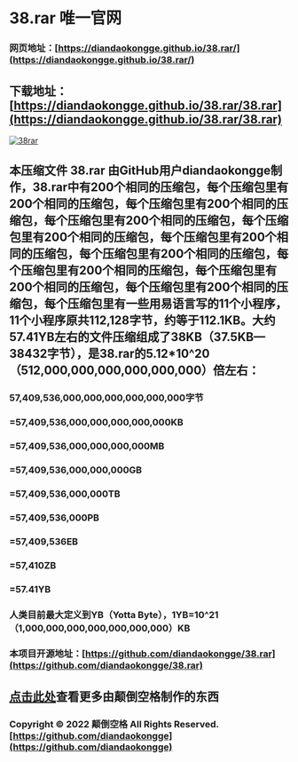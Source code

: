 # 38.rar 唯一官网

### 网页地址：[https://diandaokongge.github.io/38.rar/](https://diandaokongge.github.io/38.rar/)
## 下载地址：[https://diandaokongge.github.io/38.rar/38.rar](https://diandaokongge.github.io/38.rar/38.rar)

[![38rar](https://user-images.githubusercontent.com/94299076/164447509-c8c7eea7-d005-40b6-ab1f-e6307526361e.gif)](https://diandaokongge.github.io/38.rar/)

## 本压缩文件 38.rar 由GitHub用户diandaokongge制作，38.rar中有200个相同的压缩包，每个压缩包里有200个相同的压缩包，每个压缩包里有200个相同的压缩包，每个压缩包里有200个相同的压缩包，每个压缩包里有200个相同的压缩包，每个压缩包里有200个相同的压缩包，每个压缩包里有200个相同的压缩包，每个压缩包里有200个相同的压缩包，每个压缩包里有200个相同的压缩包，每个压缩包里有200个相同的压缩包，每个压缩包里有一些用易语言写的11个小程序，11个小程序原共112,128字节，约等于112.1KB。大约57.41YB左右的文件压缩组成了38KB（37.5KB—38432字节），是38.rar的5.12*10^20（512,000,000,000,000,000,000）倍左右：

###    57,409,536,000,000,000,000,000,000字节  
### =57,409,536,000,000,000,000,000KB  
### =57,409,536,000,000,000,000MB  
### =57,409,536,000,000,000GB  
### =57,409,536,000,000TB  
### =57,409,536,000PB  
### =57,409,536EB  
### =57,410ZB  
### =57.41YB  
### 人类目前最大定义到YB（Yotta Byte），1YB=10^21（1,000,000,000,000,000,000,000）KB  

### 本项目开源地址：[https://github.com/diandaokongge/38.rar](https://github.com/diandaokongge/38.rar)  
## [点击此处](https://diandaokongge.github.io/more)查看更多由颠倒空格制作的东西  
### Copyright © 2022 颠倒空格 All Rights Reserved.   [https://github.com/diandaokongge](https://github.com/diandaokongge)
